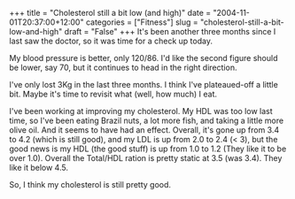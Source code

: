 +++
title = "Cholesterol still a bit low (and high)"
date = "2004-11-01T20:37:00+12:00"
categories = ["Fitness"]
slug = "cholesterol-still-a-bit-low-and-high"
draft = "False"
+++
It's been another three months since I last saw the doctor, so it was
time for a check up today.

My blood pressure is better, only 120/86. I'd like the second figure
should be lower, say 70, but it continues to head in the right
direction.

I've only lost 3Kg in the last three months. I think I've plateaued-off
a little bit. Maybe it's time to revisit what (well, how much) I eat.

I've been working at improving my cholesterol. My HDL was too low last time, so
I've been eating Brazil nuts, a lot more fish, and taking a little more olive
oil. And it seems to have had an effect. Overall, it's gone up from 3.4 to 4.2
(which is still good), and my LDL is up from 2.0 to 2.4 (< 3), but the good
news is my HDL (the good stuff) is up from 1.0 to 1.2 (They like it to be over
1.0).  Overall the Total/HDL ration is pretty static at 3.5 (was 3.4). They
like it below 4.5.

So, I think my cholesterol is still pretty good.

